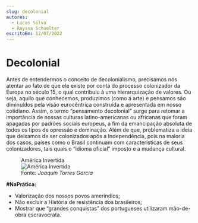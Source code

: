 ```yaml
---
slug: decolonial
autores:
  - Lucas Silva
  - Rayssa Schuelter
escritoEm: 12/07/2022
---
```


# Decolonial

Antes de entendermos o conceito de decolonialismo, precisamos nos atentar ao fato de que ele existe por conta do processo colonizador da Europa no século 15, o qual contribuiu à uma hierarquização de valores. Ou seja, aquilo que conhecemos, produzimos (como a arte) e pensamos são diminuídos pela visão eurocêntrica construída e apresentada em nosso cotidiano. Assim, o termo “pensamento decolonial” surge para retomar a importância de nossas culturas latino-americanas ou africanas que foram apagadas por padrões sociais europeus, a fim da emancipação absoluta de todos os tipos de opressão e dominação. Além de que, problematiza a ideia que deixamos de ser colonizados após a Independência, pois na maioria dos casos, países como o Brasil continuam com características de seus colonizadores, tais quais o “idioma oficial” imposto e a mudança cultural.

<figure>
  <figcaption>América Invertida</figcaption>
  <img src="https://miro.medium.com/v2/resize:fit:1400/0*mx_1nwjRfYpF1k0c" alt="América Invertida"/>
  <figcaption>
    Fonte: <em>Joaquín Torres García</em>
  </figcaption>
</figure>

**#NaPrática:**

- Valorização dos nossos povos ameríndios;
- Não excluir a História de resistência dos brasileiros;
- Mostrar que “grandes conquistas” dos portugueses utilizaram mão-de-obra escravocrata.
